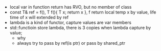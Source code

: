 * local var in function return has RVO, but no member of class
* const T& ref = f(), T f(){ T x; return x }, f return local temp x by value, life time of x will extended by ref
* lambda is a kind of functor, capture values are var members
* std::functioin store lambda, there is 3 copies when lambda capture by value;
  * why
  * always try to pass by ref(is ptr) or pass by shared_ptr
